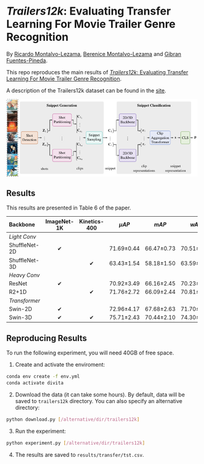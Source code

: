 # *Trailers12k*: Evaluating Transfer Learning For Movie Trailer Genre Recognition

By [Ricardo Montalvo-Lezama](https://turing.iimas.unam.mx/~ricardoml/),
[Berenice Montalvo-Lezama](https://turing.iimas.unam.mx/~bereml/) and
[Gibran Fuentes-Pineda](http://turing.iimas.unam.mx/~gibranfp/).

This repo reproduces the main results of [*Trailers12k*: Evaluating Transfer Learning For Movie Trailer Genre Recognition]().

A description of the Trailers12k dataset can be found in the [site](https://richardtml.github.io/trailers12k/).

![DIViTA](divita.png)


## Results

This results are presented in Table 6 of the paper.

| Backbone      | ImageNet-1K | Kinetics-400 | $\mu AP$  | $mAP$ | $wAP$  | $sAP$        |
| :---          |:-: |:-: | :-:        | :-:        | :-:        | :-:        |
| *Light Conv*  |    |    |            |            |            |            |
| ShuffleNet-2D | ✔ |    | 71.69±0.44 | 66.47±0.73 | 70.51±0.50 | 76.60±0.77 |
| ShuffleNet-3D |    | ✔ | 63.43±1.54 | 58.18±1.50 | 63.59±1.46 | 69.49±1.58 |
| *Heavy Conv*  |    |    |            |            |            |            |
| ResNet        | ✔ |    | 70.92±3.49 | 66.16±2.45 | 70.23±2.11 | 75.85±3.05 |
| R2+1D         |    | ✔ | 71.76±2.72 | 66.09±2.44 | 70.81±2.21 | 76.33±2.02 |
| *Transformer* |    |    |            |            |            |            |
| Swin-2D       | ✔ |    | 72.96±4.17 | 67.68±2.63 | 71.70±2.44 | 77.77±4.08 |
| Swin-3D       | ✔ | ✔ | 75.71±2.43 | 70.44±2.10 | 74.30±2.11 | 80.19±2.61 |


## Reproducing Results

To run the following experiment, you will need 40GB of free space.

1. Create and activate the enviroment:

```sh
conda env create -f env.yml
conda activate divita
```

2. Download the data (it can take some hours). By default,
data will be saved to `trailers12k` directory.
You can also specify an alternative directory:
```sh
python download.py [/alternative/dir/trailers12k]
```

3. Run the experiment:
```sh
python experiment.py [/alternative/dir/trailers12k]
```

4. The results are saved to `results/transfer/tst.csv`.

